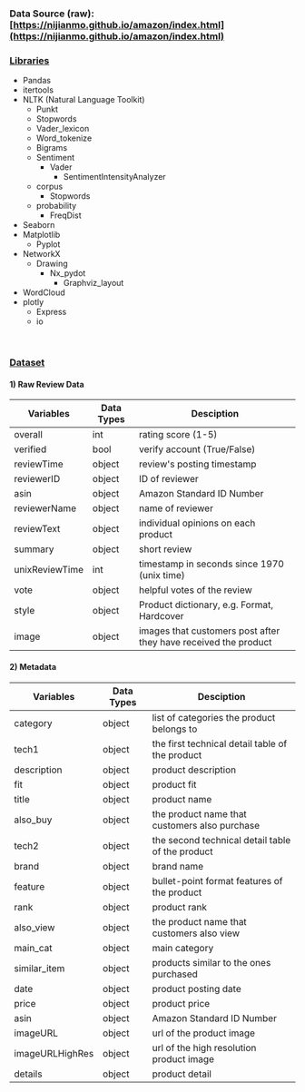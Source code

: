 ### Data Source (raw): [https://nijianmo.github.io/amazon/index.html](https://nijianmo.github.io/amazon/index.html)

### **<ins>Libraries</ins>**

* Pandas
* itertools
* NLTK (Natural Language Toolkit)
    * Punkt
    * Stopwords
    * Vader_lexicon
    * Word_tokenize
    * Bigrams
    * Sentiment
        * Vader
            * SentimentIntensityAnalyzer
    * corpus
        * Stopwords
    * probability
        * FreqDist
* Seaborn
* Matplotlib
    * Pyplot
* NetworkX
    * Drawing
        * Nx_pydot
            * Graphviz_layout
* WordCloud
* plotly
    * Express
    * io

<br>

### **<ins>Dataset</ins>**
#### 1) **Raw Review Data**

 | **Variables** | **Data Types** | **Desciption** |
 | --------- | ---------- | ---------- |
 | overall | int | rating score (1-5) |
 | verified | bool | verify account (True/False) |
 | reviewTime | object | review's posting timestamp |
 | reviewerID | object | ID of reviewer |
 | asin | object | Amazon Standard ID Number |
 | reviewerName | object | name of reviewer |
 | reviewText | object | individual opinions on each product |
 | summary | object | short review |
 | unixReviewTime | int | timestamp in seconds since 1970 (unix time) |
 | vote | object | helpful votes of the review |
 | style | object | Product dictionary, e.g. Format, Hardcover |
 | image | object | images that customers post after they have received the product |

#### 2) **Metadata**
   
 | **Variables** | **Data Types** | **Desciption** |
 | --------- | ---------- | ---------- |
 | category | object | list of categories the product belongs to |
 | tech1 | object | the first technical detail table of the product |
 | description | object | product description |
 | fit | object | product fit |
 | title | object | product name |
 | also_buy | object | the product name that customers also purchase |
 | tech2 | object | the second technical detail table of the product |
 | brand | object | brand name |
 | feature | object | bullet-point format features of the product |
 | rank | object | product rank |
 | also_view | object | the product name that customers also view |
 | main_cat | object | main category |
 | similar_item | object | products similar to the ones purchased |
 | date | object | product posting date |
 | price | object | product price |
 | asin | object | Amazon Standard ID Number |
 | imageURL | object | url of the product image |
 | imageURLHighRes | object | url of the high resolution product image |
 | details | object | product detail |

